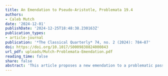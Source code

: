 ```yaml
---
title: An Emendation to Pseudo-Aristotle, Problemata 19.4
authors:
- Caleb Mutch
date: '2024-12-01'
publishDate: '2024-12-25T18:48:38.230163Z'
publication_types:
- article-journal
publication: '*The Classical Quarterly* 74, no. 2 (2024): 784–87'
doi: https://doi.org/10.1017/S0009838824000843
url_pdf: uploads/Mutch-Problemata-Emendation.pdf
reading_time: false
share: false
abstract: 'This article proposes a new emendation to a problematic passage from the pseudo-Aristotelian _Problemata_, section XIX. It surveys prior editors’ strategies for emending the passage and explains why the new proposal is preferable. This emendation also is supported by the Latin manuscript tradition, as a concluding discussion of Bartholomew of Messina’s Latin translation reveals.'
---
```

